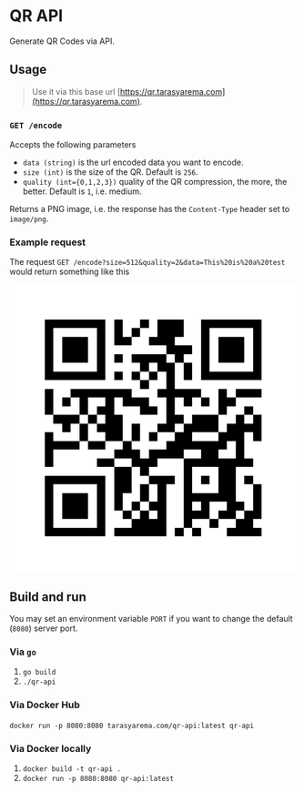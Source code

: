 # QR API

Generate QR Codes via API.

## Usage

> Use it via this base url [https://qr.tarasyarema.com](https://qr.tarasyarema.com).

### `GET /encode`

Accepts the following parameters

- `data (string)` is the url encoded data you want to encode.
- `size (int)` is the size of the QR. Default is `256`.
- `quality (int={0,1,2,3})` quality of the QR compression, the more, the better. Default is `1`, i.e. medium.

Returns a PNG image, i.e. the response has the `Content-Type` header set to `image/png`.

### Example request

The request `GET /encode?size=512&quality=2&data=This%20is%20a%20test` would return something like this

![Example response](./example.png)

## Build and run

You may set an environment variable `PORT` if you want to change the default (`8080`) server port.

### Via `go`

1. `go build`
1. `./qr-api`

### Via Docker Hub

`docker run -p 8080:8080 tarasyarema.com/qr-api:latest qr-api`

### Via Docker locally

1. `docker build -t qr-api .`
1. `docker run -p 8080:8080 qr-api:latest`
